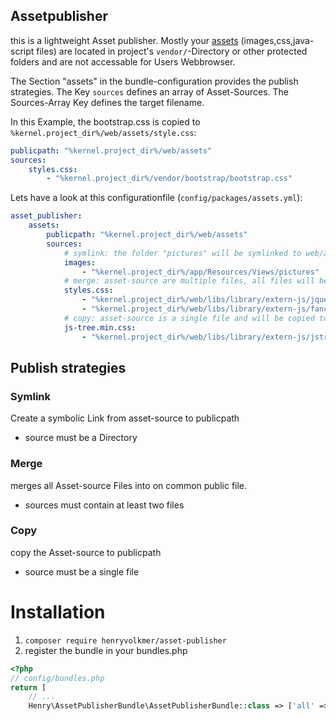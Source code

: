 Assetpublisher
--------------

this is a lightweight Asset publisher.
Mostly your [assets](https://de.wikipedia.org/wiki/Medieninhalt) (images,css,java-script files) are located in project's `vendor/`-Directory or other protected folders and are not accessable for Users Webbrowser. 

The Section "assets" in the bundle-configuration provides the publish strategies. The Key `sources` defines an array of Asset-Sources. The Sources-Array Key defines the target filename.

In this Example, the bootstrap.css is copied to `%kernel.project_dir%/web/assets/style.css`:

```yaml
publicpath: "%kernel.project_dir%/web/assets"
sources:
    styles.css:
        - "%kernel.project_dir%/vendor/bootstrap/bootstrap.css"
```


Lets have a look at this configurationfile (`config/packages/assets.yml`):

```yaml
asset_publisher:
    assets:
        publicpath: "%kernel.project_dir%/web/assets"
        sources:
            # symlink: the folder "pictures" will be symlinked to web/assets/images
            images:
                - "%kernel.project_dir%/app/Resources/Views/pictures"
            # merge: asset-source are multiple files, all files will be merged into "web/assets/style.css"
            styles.css:
                - "%kernel.project_dir%/web/libs/library/extern-js/jquery-ui/jquery.tooltip.css"
                - "%kernel.project_dir%/web/libs/library/extern-js/fancybox/jquery.fancybox-1.3.4.css"
            # copy: asset-source is a single file and will be copied to web/assets/js-tree.min.css
            js-tree.min.css:
                - "%kernel.project_dir%/web/libs/library/extern-js/jstree/themes/default/style.min.css"
```

## Publish strategies

### Symlink

Create a symbolic Link from asset-source to publicpath

- source must be a Directory

### Merge

merges all Asset-source Files into on common public file.

- sources must contain at least two files

### Copy

copy the Asset-source to publicpath

- source must be a single file

# Installation

1. `composer require henryvolkmer/asset-publisher` 
2. register the bundle in your bundles.php

```php
<?php
// config/bundles.php
return [
    // ...
    Henry\AssetPublisherBundle\AssetPublisherBundle::class => ['all' => true],
```
